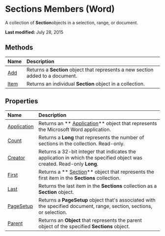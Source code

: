
# Sections Members (Word)
A collection of  **Section**objects in a selection, range, or document.

 **Last modified:** July 28, 2015


## Methods



|**Name**|**Description**|
|:-----|:-----|
| [Add](85063c54-fcd6-8421-2de1-e7fc90289336.md)|Returns a  **Section** object that represents a new section added to a document.|
| [Item](81640338-dfdc-b2bb-d98f-4a91da0b76c6.md)|Returns an individual  **Section** object in a collection.|

## Properties



|**Name**|**Description**|
|:-----|:-----|
| [Application](1dddeb94-4e0c-c510-94b3-25186a151763.md)|Returns an  ** [Application](d1cf6f8f-4e88-bf01-93b4-90a83f79cb44.md)** object that represents the Microsoft Word application.|
| [Count](91db5f2a-6bc5-fe91-8440-358c5d9d1e9a.md)|Returns a  **Long** that represents the number of sections in the collection. Read-only.|
| [Creator](ecb1915f-d954-808f-f934-a70ab72cf900.md)|Returns a 32-bit integer that indicates the application in which the specified object was created. Read-only  **Long**.|
| [First](63041c74-5b81-d276-c2d7-6e7870b95a5f.md)|Returns a  ** [Section](3fe563d8-fc05-c17a-e67b-c50eea7e7f13.md)** object that represents the first item in the **Sections** collection.|
| [Last](57b1a019-8998-861a-6662-da0696df9c86.md)|Returns the last item in the  **Sections** collection as a **Section** object.|
| [PageSetup](d6d86ddf-bb28-f2fc-49ff-7cfe04853fba.md)|Returns a  **PageSetup** object that's associated with the specified document, range, section, sections, or selection.|
| [Parent](3da60592-41fa-13a2-bb8a-ba066343e403.md)|Returns an  **Object** that represents the parent object of the specified **Sections** object.|
